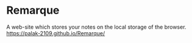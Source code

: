 # Remarque
A web-site which stores your notes on the local storage of the browser.
https://palak-2109.github.io/Remarque/
